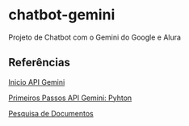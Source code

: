 # chatbot-gemini
Projeto de Chatbot com o Gemini do Google e Alura

## Referências
[Inicio API Gemini](https://ai.google.dev/gemini-api/docs/quickstart?hl=pt-br)

[Primeiros Passos API Gemini: Pyhton](https://ai.google.dev/gemini-api/docs/get-started/python?hl=pt-br)

[Pesquisa de Documentos](https://ai.google.dev/gemini-api/tutorials/document_search?hl=pt-br)
